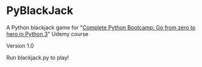 # PyBlackJack
A Python blackjack game for "[Complete Python Bootcamp: Go from zero to hero in Python 3](https://www.udemy.com/share/100058B0QZd15TQ3Q=/?xref=E0Ucc1hSRHoJSUQvCz0GJVUWTx4dChQ%2BVFE=)" Udemy course

Version 1.0

Run blackjack.py to play!